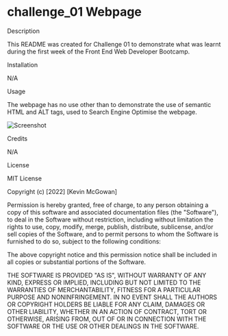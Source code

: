 # challenge_01 Webpage

Description

This README was created for Challenge 01 to demonstrate what was learnt during the first week of the Front End Web Developer Bootcamp.

Installation

N/A

Usage

The webpage has no use other than to demonstrate  the use of semantic HTML and ALT tags, used to Search Engine Optimise the webpage.

![Screenshot](assets/images/Screenshot-of-webpage.png?raw=true "Screenshot")

Credits

N/A

License

MIT License

Copyright (c) [2022] [Kevin McGowan]

Permission is hereby granted, free of charge, to any person obtaining a copy of this software and associated documentation files (the "Software"), to deal in the Software without restriction, including without limitation the rights to use, copy, modify, merge, publish, distribute, sublicense, and/or sell copies of the Software, and to permit persons to whom the Software is furnished to do so, subject to the following conditions:

The above copyright notice and this permission notice shall be included in all copies or substantial portions of the Software.

THE SOFTWARE IS PROVIDED "AS IS", WITHOUT WARRANTY OF ANY KIND, EXPRESS OR IMPLIED, INCLUDING BUT NOT LIMITED TO THE WARRANTIES OF MERCHANTABILITY, FITNESS FOR A PARTICULAR PURPOSE AND NONINFRINGEMENT. IN NO EVENT SHALL THE AUTHORS OR COPYRIGHT HOLDERS BE LIABLE FOR ANY CLAIM, DAMAGES OR OTHER LIABILITY, WHETHER IN AN ACTION OF CONTRACT, TORT OR OTHERWISE, ARISING FROM, OUT OF OR IN CONNECTION WITH THE SOFTWARE OR THE USE OR OTHER DEALINGS IN THE SOFTWARE.



